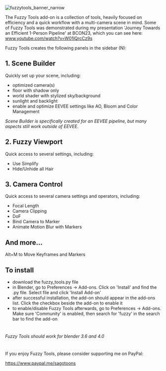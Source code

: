 ![fuzzytools_banner_narrow](https://github.com/sagotoons/fuzzytools/assets/151992752/9dd74cc7-0026-4173-9b84-f3df2f244eb6)

The Fuzzy Tools add-on is a collection of tools, heavily focused on efficiency and a quick workflow with a multi-camera scene in mind. Some of Fuzzy Tools was demonstrated during my presentation 'Journey Towards an Efficient 1-Person Pipeline' at BCON23, which you can see here: www.youtube.com/watch?v=W01lQrcCz9s

Fuzzy Tools creates the following panels in the sidebar (N):

## 1. Scene Builder
Quickly set up your scene, including:
- optimized camera(s)
- floor with shadow only
- world shader with stylized sky/background
- sunlight and backlight
- enable and optimize EEVEE settings like AO, Bloom and Color Management

_Scene Builder is specifically created for an EEVEE pipeline, but many aspects still work outside of EEVEE._

## 2. Fuzzy Viewport
Quick access to several settings, including:
- Use Simplify
- Hide/Unhide all Hair

## 3. Camera Control
Quick access to several camera settings and operators, including:
- Focal Length
- Camera Clipping
- DoF
- Bind Camera to Marker
- Animate Motion Blur with Markers

## And more...
Alt+M to Move Keyframes and Markers

## To install
- download the fuzzy_tools.py file
- in Blender, go to Preferences -> Add-ons. Click on 'Install' and find the .py file. Select file and click 'Install Add-on'
- after successful installation, the add-on should appear in the add-ons list. Click the checkbox beside the add-on to enable it
- to enable/disable Fuzzy Tools afterwards, go to Preferences -> Add-ons. Make sure 'Community' is enabled, then search for 'fuzzy' in the search bar to find the add-on

#
_Fuzzy Tools should work for blender 3.6 and 4.0_

#
If you enjoy Fuzzy Tools, please consider supporting me on PayPal:

https://www.paypal.me/sagotoons
